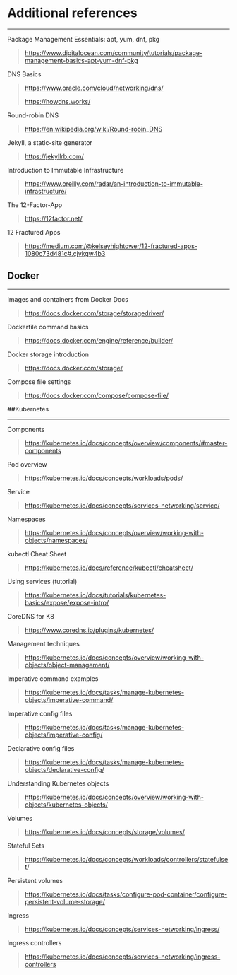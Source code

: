 # Additional references

---
Package Management Essentials: apt, yum, dnf, pkg
>https://www.digitalocean.com/community/tutorials/package-management-basics-apt-yum-dnf-pkg

DNS Basics
>https://www.oracle.com/cloud/networking/dns/
> 
>https://howdns.works/

Round-robin DNS
>https://en.wikipedia.org/wiki/Round-robin_DNS

Jekyll, a static-site generator
>https://jekyllrb.com/

Introduction to Immutable Infrastructure
>https://www.oreilly.com/radar/an-introduction-to-immutable-infrastructure/

The 12-Factor-App
>https://12factor.net/

12 Fractured Apps
>https://medium.com/@kelseyhightower/12-fractured-apps-1080c73d481c#.cjvkgw4b3

## Docker

---
Images and containers from Docker Docs
>https://docs.docker.com/storage/storagedriver/

Dockerfile command basics
>https://docs.docker.com/engine/reference/builder/

Docker storage introduction
>https://docs.docker.com/storage/

Compose file settings
>https://docs.docker.com/compose/compose-file/

##Kubernetes

---

Components
>https://kubernetes.io/docs/concepts/overview/components/#master-components

Pod overview
>https://kubernetes.io/docs/concepts/workloads/pods/

Service
>https://kubernetes.io/docs/concepts/services-networking/service/

Namespaces
>https://kubernetes.io/docs/concepts/overview/working-with-objects/namespaces/

kubectl Cheat Sheet
>https://kubernetes.io/docs/reference/kubectl/cheatsheet/

Using services (tutorial)
>https://kubernetes.io/docs/tutorials/kubernetes-basics/expose/expose-intro/

CoreDNS for K8
>https://www.coredns.io/plugins/kubernetes/

Management techniques
>https://kubernetes.io/docs/concepts/overview/working-with-objects/object-management/

Imperative command examples
>https://kubernetes.io/docs/tasks/manage-kubernetes-objects/imperative-command/

Imperative config files
>https://kubernetes.io/docs/tasks/manage-kubernetes-objects/imperative-config/

Declarative config files
>https://kubernetes.io/docs/tasks/manage-kubernetes-objects/declarative-config/

Understanding Kubernetes objects
>https://kubernetes.io/docs/concepts/overview/working-with-objects/kubernetes-objects/

Volumes
>https://kubernetes.io/docs/concepts/storage/volumes/

Stateful Sets
>https://kubernetes.io/docs/concepts/workloads/controllers/statefulset/

Persistent volumes
>https://kubernetes.io/docs/tasks/configure-pod-container/configure-persistent-volume-storage/

Ingress
>https://kubernetes.io/docs/concepts/services-networking/ingress/

Ingress controllers
>https://kubernetes.io/docs/concepts/services-networking/ingress-controllers




